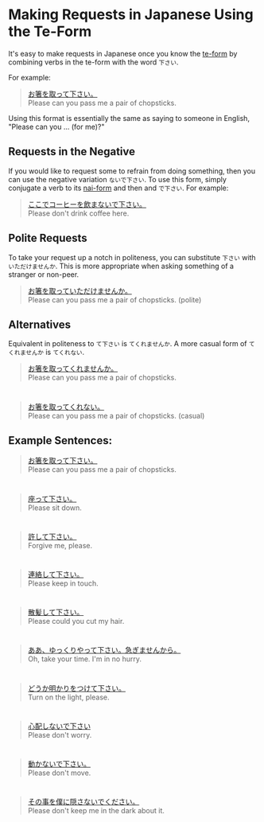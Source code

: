 # Making Requests in Japanese Using the Te-Form

It's easy to make requests in Japanese once you know the [te-form]() by combining verbs in the te-form with the word `下さい`.

For example: 
> [お箸を取って下さい。]()  
> Please can you pass me a pair of chopsticks.

Using this format is essentially the same as saying to someone in English, "Please can you ... (for me)?" 

## Requests in the Negative
If you would like to request some to refrain from doing something, then you can use the negative variation `ないで下さい`. To use this form, simply conjugate a verb to its [nai-form](verb-shortformpresentnegative) and then and `で下さい`. For example:

> [ここでコーヒーを飲まないで下さい。]()  
> Please don't drink coffee here.

## Polite Requests
To take your request up a notch in politeness, you can substitute `下さい` with `いただけませんか`. This is more appropriate when asking something of a stranger or non-peer.

> [お箸を取っていただけませんか。]()   
> Please can you pass me a pair of chopsticks. (polite)

## Alternatives
Equivalent in politeness to `て下さい` is `てくれませんか`. A more casual form of `てくれませんか` is `てくれない`.

> [お箸を取ってくれませんか。]()   
> Please can you pass me a pair of chopsticks.

#

> [お箸を取ってくれない。]()   
> Please can you pass me a pair of chopsticks. (casual)

## Example Sentences:
> [お箸を取って下さい。]()  
> Please can you pass me a pair of chopsticks.

#

> [座って下さい。]()  
> Please sit down.

#

> [許して下さい。]()  
> Forgive me, please.

#

> [連絡して下さい。]()  
> Please keep in touch.

#

> [散髪して下さい。]()  
> Please could you cut my hair.

#

> [ああ、ゆっくりやって下さい。急ぎませんから。]()  
> Oh, take your time. I'm in no hurry.

#

> [どうか明かりをつけて下さい。]()  
> Turn on the light, please.

#

> [心配しないで下さい]()  
> Please don't worry.

#

> [動かないで下さい。]()  
> Please don't move.

#

> [その事を僕に隠さないでください。]()  
> Please don't keep me in the dark about it.


